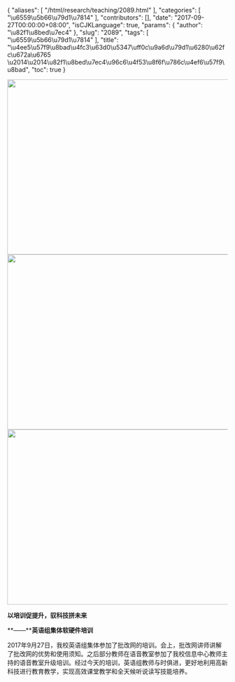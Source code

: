 {
    "aliases": [
        "/html/research/teaching/2089.html"
    ],
    "categories": [
        "\u6559\u5b66\u79d1\u7814"
    ],
    "contributors": [],
    "date": "2017-09-27T00:00:00+08:00",
    "isCJKLanguage": true,
    "params": {
        "author": "\u82f1\u8bed\u7ec4"
    },
    "slug": "2089",
    "tags": [
        "\u6559\u5b66\u79d1\u7814"
    ],
    "title": "\u4ee5\u57f9\u8bad\u4fc3\u63d0\u5347\uff0c\u9a6d\u79d1\u6280\u62fc\u672a\u6765 \u2014\u2014\u82f1\u8bed\u7ec4\u96c6\u4f53\u8f6f\u786c\u4ef6\u57f9\u8bad",
    "toc": true
}


<img
    src="https://cdn.tfls.online/mirror/full/f01b18ff011520da4b3641cd7ce1fe64ea446dab.jpg"
    style="display:block;margin-left:auto;margin-right:auto;"
    decoding="async"
    fetchpriority="auto"
    loading="lazy"
    height="400"
    width="600"
/>
<img
    src="https://cdn.tfls.online/mirror/full/3035ee02799e6e2e2ca0c1704e6ed2942335eabc.jpg"
    style="display:block;margin-left:auto;margin-right:auto;"
    decoding="async"
    fetchpriority="auto"
    loading="lazy"
    height="400"
    width="600"
/>
<img
    src="https://cdn.tfls.online/mirror/full/6b28d1c627d090f04e8f1dae39cdd8a93777d28a.jpg"
    style="display:block;margin-left:auto;margin-right:auto;"
    decoding="async"
    fetchpriority="auto"
    loading="lazy"
    height="400"
    width="600"
/>




  





**以培训促提升，驭科技拼未来**




**——****英语组集体软硬件培训**




2017年9月27日，我校英语组集体参加了批改网的培训。会上，批改网讲师讲解了批改网的优势和使用须知。之后部分教师在语音教室参加了我校信息中心教师主持的语音教室升级培训。经过今天的培训，英语组教师与时俱进，更好地利用高新科技进行教育教学，实现高效课堂教学和全天候听说读写技能培养。




  



